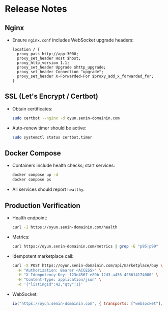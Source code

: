 # Release Notes

## Nginx
- Ensure `nginx.conf` includes WebSocket upgrade headers:
  ```nginx
  location / {
    proxy_pass http://app:3000;
    proxy_set_header Host $host;
    proxy_http_version 1.1;
    proxy_set_header Upgrade $http_upgrade;
    proxy_set_header Connection "upgrade";
    proxy_set_header X-Forwarded-For $proxy_add_x_forwarded_for;
  }
  ```

## SSL (Let's Encrypt / Certbot)
- Obtain certificates:
  ```bash
  sudo certbot --nginx -d oyun.senin-domainin.com
  ```
- Auto-renew timer should be active:
  ```bash
  sudo systemctl status certbot.timer
  ```

## Docker Compose
- Containers include health checks; start services:
  ```bash
  docker compose up -d
  docker compose ps
  ```
- All services should report `healthy`.

## Production Verification
- Health endpoint:
  ```bash
  curl -I https://oyun.senin-domainin.com/health
  ```
- Metrics:
  ```bash
  curl https://oyun.senin-domainin.com/metrics | grep -E "p95|p99"
  ```
- Idempotent marketplace call:
  ```bash
  curl -X POST https://oyun.senin-domainin.com/api/marketplace/buy \
    -H "Authorization: Bearer <ACCESS>" \
    -H "X-Idempotency-Key: 123e4567-e89b-12d3-a456-426614174000" \
    -H "Content-Type: application/json" \
    -d '{"listingId":42,"qty":1}'
  ```
- WebSocket:
  ```javascript
  io("https://oyun.senin-domainin.com", { transports: ["websocket"], auth: { token: "Bearer <ACCESS>" } });
  ```
